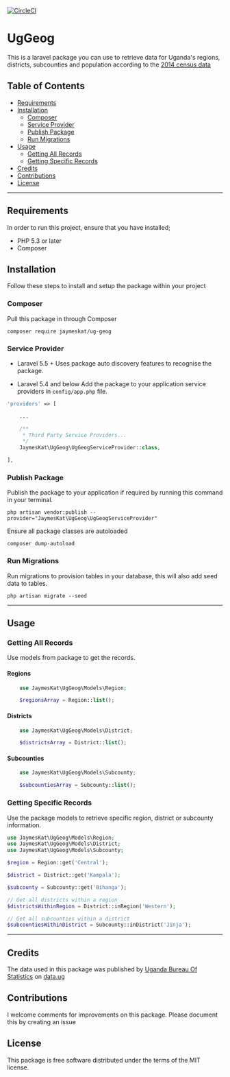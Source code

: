[![CircleCI](https://circleci.com/gh/JaymesKat/UgGeog.svg?style=svg)](https://circleci.com/gh/JaymesKat/UgGeog)

# UgGeog
This is a laravel package you can use to retrieve data for Uganda's regions, districts, subcounties and population according to the [2014 census data](http://catalog.data.ug/dataset/2014-census-data/resource/a7aff54f-a3e1-408c-94b4-cb28dde3c7dd)



## Table of Contents

- [Requirements](#requirements)
- [Installation](#installation)
    - [Composer](#composer)
    - [Service Provider](#service-provider)
    - [Publish Package](#publish-package)
    - [Run Migrations](#run-migrations)
- [Usage](#usage)
    - [Getting All Records](#getting-records)
    - [Getting Specific Records](#getting-specific-records)
- [Credits](#credits)
- [Contributions](#contributions)
- [License](#license)

---

## Requirements
In order to run this project, ensure that you have installed;
- PHP 5.3 or later
- Composer 

## Installation

Follow these steps to install and setup the package within your project

### Composer

Pull this package in through Composer
```
composer require jaymeskat/ug-geog
```

### Service Provider
* Laravel 5.5 +
Uses package auto discovery features to recognise the package.

* Laravel 5.4 and below
Add the package to your application service providers in `config/app.php` file.

```php
'providers' => [

    ...

    /**
     * Third Party Service Providers...
     */
    JaymesKat\UgGeog\UgGeogServiceProvider::class,

],
```

### Publish Package

Publish the package to your application if required by running this command in your terminal.

    php artisan vendor:publish --provider="JaymesKat\UgGeog\UgGeogServiceProvider"

Ensure all package classes are autoloaded
    
    composer dump-autoload


### Run Migrations

Run migrations to provision tables in your database, this will also add seed data to tables.

    php artisan migrate --seed


---

## Usage

### Getting All Records

Use models from package to get the records.

#### Regions
    
```php
    use JaymesKat\UgGeog\Models\Region;

    $regionsArray = Region::list();

```

#### Districts

```php
    use JaymesKat\UgGeog\Models\District;

    $districtsArray = District::list();

```

#### Subcounties
    
```php
    use JaymesKat\UgGeog\Models\Subcounty;

    $subcountiesArray = Subcounty::list();
```

### Getting Specific Records

Use the package models to retrieve specific region, district or subcounty information.

```php
use JaymesKat\UgGeog\Models\Region;
use JaymesKat\UgGeog\Models\District;
use JaymesKat\UgGeog\Models\Subcounty;

$region = Region::get('Central');

$district = District::get('Kampala');

$subcounty = Subcounty::get('Bihanga');

// Get all districts within a region
$districtsWithinRegion = District::inRegion('Western');

// Get all subcounties within a district
$subcountiesWithinDistrict = Subcounty::inDistrict('Jinja');

```

---
## Credits

The data used in this package was published by [Uganda Bureau Of Statistics](https://www.ubos.org) on [data.ug](http://catalog.data.ug/dataset/2014-census-data/resource/a7aff54f-a3e1-408c-94b4-cb28dde3c7dd) 

## Contributions
I welcome comments for improvements on this package. Please document this by creating an issue


## License
This package is free software distributed under the terms of the MIT license.
